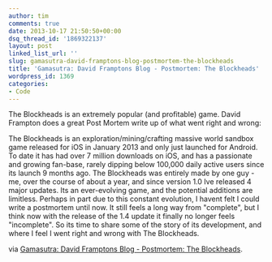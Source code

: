 ```yaml
---
author: tim
comments: true
date: 2013-10-17 21:50:50+00:00
dsq_thread_id: '1869322137'
layout: post
linked_list_url: ''
slug: gamasutra-david-framptons-blog-postmortem-the-blockheads
title: 'Gamasutra: David Framptons Blog - Postmortem: The Blockheads'
wordpress_id: 1369
categories:
- Code
---
```


The Blockheads is an extremely popular (and profitable) game. David Frampton
does a great Post Mortem write up of what went right and wrong:

The Blockheads is an exploration/mining/crafting massive world sandbox game
released for iOS in January 2013 and only just launched for Android. To date
it has had over 7 million downloads on iOS, and has a passionate and growing
fan-base, rarely dipping below 100,000 daily active users since its launch 9
months ago. The Blockheads was entirely made by one guy - me, over the course
of about a year, and since version 1.0 Ive released 4 major updates. Its an
ever-evolving game, and the potential additions are limitless. Perhaps in part
due to this constant evolution, I havent felt I could write a postmortem until
now. It still feels a long way from "complete", but I think now with the
release of the 1.4 update it finally no longer feels "incomplete". So its time
to share some of the story of its development, and where I feel I went right
and wrong with The Blockheads.

via [Gamasutra: David Framptons Blog - Postmortem: The Blockheads](http://www.gamasutra.com/blogs/DavidFrampton/20131012/202246/Postmortem_The_Blockheads.php).